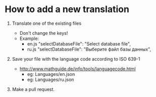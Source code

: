 # How to add a new translation

1. Translate one of the existing files
    * Don't change the keys!
    * Example:
        * en.js
            "selectDatabaseFile": "Select database file",
        * ru.js
            "selectDatabaseFile": "Выберите файл базы данных",
            
2. Save your file with the language code according to ISO 639-1
    * http://www.mathguide.de/info/tools/languagecode.html
        * eg: Languages/en.json
        * eg: Languages/ru.json
        
3. Make a pull request.
